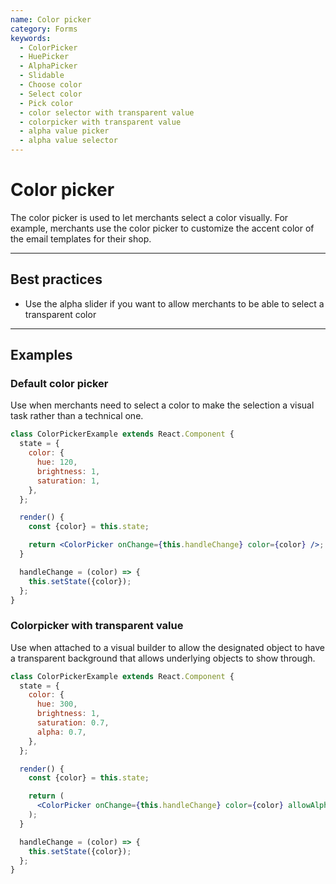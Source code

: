 ```yaml
---
name: Color picker
category: Forms
keywords:
  - ColorPicker
  - HuePicker
  - AlphaPicker
  - Slidable
  - Choose color
  - Select color
  - Pick color
  - color selector with transparent value
  - colorpicker with transparent value
  - alpha value picker
  - alpha value selector
---
```


# Color picker

The color picker is used to let merchants select a color visually. For
example, merchants use the color picker to customize the accent color of the
email templates for their shop.

---

## Best practices

- Use the alpha slider if you want to allow merchants to be able to select a
  transparent color

---

## Examples

### Default color picker

Use when merchants need to select a color to make the selection a visual
task rather than a technical one.

```jsx
class ColorPickerExample extends React.Component {
  state = {
    color: {
      hue: 120,
      brightness: 1,
      saturation: 1,
    },
  };

  render() {
    const {color} = this.state;

    return <ColorPicker onChange={this.handleChange} color={color} />;
  }

  handleChange = (color) => {
    this.setState({color});
  };
}
```

### Colorpicker with transparent value

Use when attached to a visual builder to allow the designated object to have a
transparent background that allows underlying objects to show through.

```jsx
class ColorPickerExample extends React.Component {
  state = {
    color: {
      hue: 300,
      brightness: 1,
      saturation: 0.7,
      alpha: 0.7,
    },
  };

  render() {
    const {color} = this.state;

    return (
      <ColorPicker onChange={this.handleChange} color={color} allowAlpha />
    );
  }

  handleChange = (color) => {
    this.setState({color});
  };
}
```
